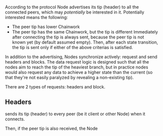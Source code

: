 According to the protocol Node advertises its tip (header) to all the connected peers, which may _potentially_ be interested in it. Potentially interested means the following:
* The peer tip has lower Chainwork
* The peer tip has the same Chainwork, but the tip is different
Immediately after connecting the tip is always sent, because the peer tip is not known yet (by default assumed empty). Then, after each state transition, the tip is sent only if either of the above criterias is satisfied.

In addition to the advertising, Nodes synchronize actively: request and send headers and blocks. The data request logic is designed such that all the nodes aim to reach the tip of the heaviest branch, but in practice nodes would also request any data to achieve a higher state than the current (so that they're not easily paralyzed by revealing a non-existing tip).

There are 2 types of requests: headers and block.

## Headers




sends its tip (header) to every peer (be it client or other Node) when it connects. 

Then, if the peer tip is also received, the Node
